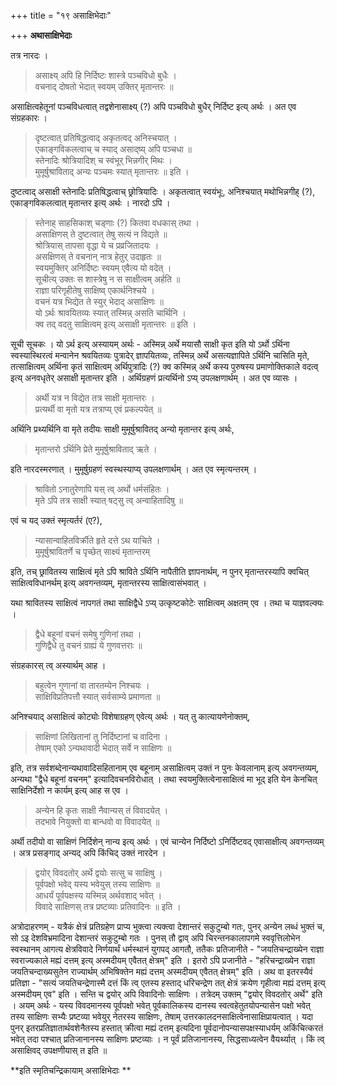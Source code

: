 +++
title = "१९ असाक्षिभेदाः"

+++
**अथासाक्षिभेदाः** 

तत्र नारदः ।

> असाक्ष्य् अपि हि निर्दिष्टः शास्त्रे पञ्चविधो बुधैः ।  
> वचनाद् दोषतो भेदात् स्वयम् उक्तिर् मृतान्तरः ॥

असाक्षित्वहेतूनां पञ्चविधत्वात् तद्वशेनासाक्ष्य् (?) अपि पञ्चविधो बुधैर् निर्दिष्ट इत्य् अर्थः । अत एव संग्रहकारः ।

> दृष्टत्वात् प्रतिषिद्धत्वाद् अकृतत्वद् अनिस्चयात् ।  
> एकाङ्गविकलत्वाच् च स्याद् असाद्ष्य् अपि पञ्चधा ॥  
> स्तेनादिः श्रोत्रियादिश् च स्वंभूर् भिन्नगीर् मिथः ।  
> मुमूर्षुश्राविताद् अन्यः पञ्चमः स्यात् मृतान्तरः ॥ इति ।

दुष्टत्वाद् असाक्षी स्तेनादिः प्रतिषिद्धत्वाच् छ्रोत्रियादिः । अकृतत्वात् स्वयंभूः, अनिश्चयात् मथोभिन्नगीह् (?), एकाङ्गविकलत्वात् मृतान्तर इत्य् अर्थः । नारदो ऽपि ।

> स्तेनाह् साहसिकाश् चड्णाः (?) कितवा वधकास् तथा ।  
> असाक्षिणस् ते दुष्टत्वात् तेषु सत्यं न विद्यते ॥  
> श्रोत्रियास् तापसा वृद्धा ये च प्रव्रजितादयः ।  
> असक्षिणस् ते वचनान् नात्र हेतुर् उदाहृतः ॥  
> स्वयमुक्तिर् अनिर्दिष्टः स्वयम् एवैत्य यो वदेत् ।  
> सूचीत्य् उक्तः स शास्त्रेषु न स साक्षीत्वम् अर्हति ॥  
> राज्ञा परिगृहीतेषु साक्षिष्व् एकार्थनिश्चये ।  
> वचनं यत्र भिद्येत ते स्युर् भेदाद् असाक्षिणः ॥  
> यो ऽर्थः श्रावयितव्यः स्यात् तस्मिन्न् असति चार्थिनि ।  
> क्व तद् वदतु साक्षित्वम् इत्य् असाक्षी मृतान्तरः ॥ इति ।

सूची सूचकः । यो ऽर्थ इत्य् अस्यायम् अर्थः -  अस्मिन्न् अर्थे मयासौ साक्षी कृत इति यो ऽर्थो ऽर्थिना स्वस्यास्थिरत्वं मन्वानेन श्रवयितव्यः पुत्रादेर् ज्ञापयितव्यः, तस्मिन्न् अर्थे असत्यज्ञापिते ऽर्थिनि चासिति मृते, तत्साक्षित्वम् अर्थिना कृतं साक्षित्वम् अर्थिपुत्रादिः (?) क्व कस्मिन्न् अर्थे कस्य पुरुषस्य प्रमाणोक्तिकाले वदत्व् इत्य् अनवधृतेर् असाक्षी मृतान्तर इति । अर्थिग्रहणं प्रत्यर्थिनो ऽप्य् उपलक्षणार्थम् । अत एव व्यासः ।

> अर्थी यत्र न विद्येत तत्र साक्षी मृतान्तरः ।  
> प्रत्यर्थी वा मृतो यत्र तत्राप्य् एवं प्रकल्पयेत् ॥

अर्थिनि प्रथ्यर्थिनि वा मृते तदीयः साक्षी मुमूर्षुश्रावितद् अन्यो मृतान्तर इत्य् अर्थः,

> मृतान्तरो ऽर्थिनि प्रेते मुमूर्षुश्राविताद् ऋते ।

इति नारदस्मरणात् । मुमूर्षुग्रहणं स्वस्थस्याप्य् उपलक्षणार्थम् । अत एव स्मृत्यन्तरम् ।

> श्रावितो ऽनातुरेणापि यस् त्व् अर्थो धर्मसंहितः ।  
> मृते ऽपि तत्र साक्षी स्यात् षट्सु त्व् अन्वाहितादिषु ॥

एवं च यद् उक्तं स्मृत्यर्तरं (ए?),

> न्यासान्वाहितविर्क्रीते हृते दत्ते ऽथ याचिते ।  
> मुमूर्षुश्रावितर्णे च पृच्छेत् साक्ष्यं मृतान्तरम्

इति, तच् छ्रावितस्य साक्षित्वं मृते ऽपि श्राविते ऽर्थिनि नापैतीति ज्ञापनार्थम्, न पुनर् मृतान्तरस्यापि क्वचित् साक्षित्वविधानर्थम् इत्य् अवगन्तव्यम्, मृतान्तरस्य साक्षित्वासंभवात् । 

यथा श्रावितस्य साक्षित्वं नापगतं तथा साक्षिद्वैधे ऽप्य् उत्कृष्टकोटेः साक्षित्वम् अक्षतम् एव । तथा च याज्ञवल्क्यः ।

> द्वैधे बहूनां वचनं समेषु गुणिनां तथा ।  
> गुणिद्वैधे तु वचनं ग्राह्यं ये गुणवत्तराः ॥

संग्रहकारस् त्व् अस्यार्थम् आह ।

> बहुत्वेन गुणानां वा तारतम्येन निश्चयः ।  
> साक्षिविप्रतिपत्तौ स्यात् सर्वसाम्ये प्रमाणता ॥

अनिश्चयाद् असाक्षित्वं कोट्योः विशेषाग्रहण् एवेत्य् अर्थः । यत् तु कात्यायणेनोक्तम्,

> साक्षिणां लिखितानां तु निर्दिष्टानां च वादिना ।  
> तेषाम् एको ऽन्यथावादी भेदात् सर्वे न साक्षिणः ॥ 

इति, तत्र सर्वशब्देनान्यथावादिसहितानाम् एव बहूनाम् असाक्षित्वम् उक्तं न पुनः केवलानाम् इत्य् अवगन्तव्यम्, अन्यथा "द्वैधे बहूनां वचनम्" इत्यादिवचनविरोधात् । तथा स्वयमुक्तित्वेनासाक्षित्वं मा भूद् इति येन केनचित् साक्षिनिर्देशो न कार्यम् इत्य् आह स एव ।

> अन्येन हि कृतः साक्षी नैवान्यस् तं विवादयेत् ।  
> तदभावे नियुक्तो वा बान्धवो वा विवादयेत् ॥

अर्थी तदीयो वा साक्षिणं निर्दिशेन् नान्य इत्य् अर्थः । एवं चान्येन निर्दिष्टो ऽनिर्दिष्टवद् एवासाक्षीत्य् अवगन्तव्यम् । अत्र प्रसङ्गाद् अन्यद् अपि किंचिद् उक्तं नारदेन ।

> द्वयोर् विवदतोर् अर्थे द्वयोः सत्सु च साक्षिषु ।  
> पूर्वपक्षो भवेद् यस्य भवेयुस् तस्य साक्षिणः ॥  
> आधर्यं पूर्वपक्षस्य यस्मिन्न् अर्थवशाद् भवेत् ।  
> विवादे साक्षिणस् तत्र प्रष्टव्याः प्रतिवादिनः ॥ इति ।

अत्रोदाहरणम् -  यत्रैकं क्षेत्रं प्रतिग्रहेण प्राप्य भुक्त्वा त्यक्त्वा देशान्तरं सकुटुम्बो गतः, पुनर् अन्येन लब्धं भुक्तं च, सो ऽइ देशविभ्रमादिना देशान्तरं सकुटुम्बो गतः । पुनस् तौ द्वाव् अपि चिरन्तनकालापगमे स्ववृत्तिलोभेन स्वस्थानम् आगत्य क्षेत्रविवादे निर्णयार्थं धर्मस्थानं युगपद् आगतौ, ततैकः प्रतिजानीते -  "जयतिचन्द्राख्येन राज्ञा स्वराज्यकाले मह्यं दत्तम् इत्य् अस्मदीयम् एवैतत् क्षेत्रम्" इति । इतरो ऽपि प्रजानीते -  "हरिचन्द्राख्येन राज्ञा जयतिचन्दाख्यसुतेन राज्यार्थम् अभिषिक्तेन मह्यं दत्तम् अस्मदीयम् एवैतत् क्षेत्रम्" इति । अथ वा इतरस्यैवं प्रतिज्ञा -  "सत्यं जयतिचन्द्रेणास्मै दत्तं किं त्व् एतस्य हस्ताद् धरिचन्द्रेण तत् क्षेत्रं क्रयेण गृहीत्वा मह्यं दत्तम् इत्य् अस्मदीयम् एव" इति । सन्ति च द्वयोर् अपि विवादिनोः साक्षिणः । तत्रेदम् उक्तम् "द्वयोर् विवदतोर् अर्थे" इति । अयम् अर्थः -  यस्य विवदमानस्य पूर्वपक्षो भवेत् पूर्वकालिकस्य दानस्य स्वत्वहेतुतयोपन्यासेन पक्षो भवेत् तस्य साक्षिणः सभ्यैः प्रष्टव्या भवेयुर् नेतरस्य साक्षिणः, तेषाम् उत्तरकालदनसाक्षित्वेनासाक्षिप्रायत्वात् । यदा पुनर् इतरप्रतिज्ञातार्थवशेनैतस्य हस्तात् क्रीत्वा मह्यं दत्तम् इत्यदिना पूर्वदानोपन्यासपक्षस्याधर्यम् अकिंचित्करतं भवेत् तदा पश्चात् प्रतिजानानस्य साक्षिणः प्रष्टव्याः । न पूर्वं प्रतिजानानस्य, सिद्धसाध्यत्वेन वैयर्थ्यात् । किं त्व् असाक्षिवद् उपक्षणीयास् त इति ॥

**इति स्मृतिचन्द्रिकायाम् असाक्षिभेदाः **
